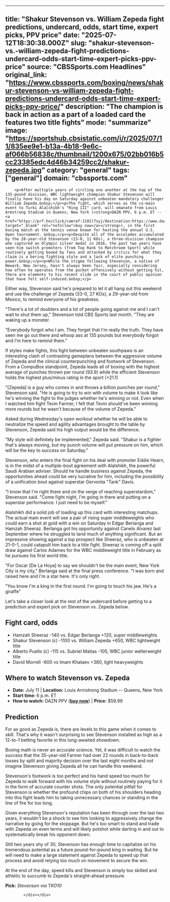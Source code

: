 ---
   title: "Shakur Stevenson vs. William Zepeda fight predictions, undercard, odds, start time, expert picks, PPV price"
   date: "2025-07-12T18:30:38.000Z"
   slug: "shakur-stevenson-vs.-william-zepeda-fight-predictions-undercard-odds-start-time-expert-picks-ppv-price"
   source: "CBSSports.com Headlines"
   original_link: "https://www.cbssports.com/boxing/news/shakur-stevenson-vs-william-zepeda-fight-predictions-undercard-odds-start-time-expert-picks-ppv-price/"
   description: "The champion is back in action as a part of a loaded card the features two title fights"
   mode: "summarize"
   image: "https://sportshub.cbsistatic.com/i/r/2025/07/11/835ee9e1-b13a-4b18-9e6c-af066b56838c/thumbnail/1200x675/02bb016b5cc23385edc4d46b34259cc2/shakur-zepeda.jpg"
   category: "general"
   tags: ["general"]
   domain: "cbssports.com"
  ---
  <div id="readability-page-1" class="page"><div>
        
        
                            
                
        <p>After multiple years of circling one another at the top of the 135-pound division, WBC lightweight champion Shakur Stevenson will finally have his day on Saturday against unbeaten mandatory challenger William Zepeda.&nbsp;</p><p>The fight, which serves as the co-main event to Turki Alalshikh's "Ring III" card, will emanate from Louis Armstrong Stadium in Queens, New York (<strong>DAZN PPV, 6 p.m. ET -- <a href="https://prf.hn/click/camref:1101l7syj/destination:https://www.dazn.com/boxing" target="_blank" rel="nofollow">buy now</a></strong>), in the first boxing match at the tennis venue known for hosting the annual U.S. Open tournament. &nbsp;</p><p>Despite all of the accolades accumulated by the 28-year-old Stevenson (23-0, 11 KOs), a three-division champion who captured an Olympic silver medal in 2016, the past two years have seen him switch promoters (from Top Rank to Matchroom Sport) while routinely getting booed by fans and attacked by critics for what they claim is a boring fighting style and a lack of elite punching power.&nbsp;</p><p>While the stigma following Stevenson, a native of Newark, New Jersey, hasn't always been fair, especially considering how often he operates from the pocket offensively without getting hit, there are elements to his recent slide in the court of public opinion that have felt self-induced.&nbsp;</p>
        

<p>Either way, Stevenson said he's prepared to let it all hang out this weekend and use the challenge of Zepeda (33-0, 27 KOs), a 29-year-old from Mexico, to remind everyone of his greatness.&nbsp;</p><p>"There's a lot of doubters and a lot of people going against me and I can't wait to shut them up," Stevenson told CBS Sports last month. "They are waking up a monster.</p><p>"Everybody forgot who I am. They forget that I'm really the truth. They have seen me go out there and whoop ass at 135 pounds but everybody forgot and I'm here to remind them."</p>
        


<p>If styles make fights, this fight between unbeaten southpaws is an interesting clash of contrasting gameplans between the aggressive volume of Zepeda and the clinical counterpunching and footwork of Stevenson. From a CompuBox standpoint, Zepeda leads all of boxing with the highest average of punches thrown per round (93.9) while the efficient Stevenson holds the highest plus/minus rating in the sport (+21.1)</p><p>"[Zepeda] is a guy who comes in and throws a billion punches per round," Stevenson said. "He is going to try to win with volume to make it look like he's winning the fight to the judges whether he's winning or not. Even when I watched him fight Tevin Farmer, I felt that Tevin should've been winning more rounds but he wasn't because of the volume of Zepeda."</p><p>Asked during Wednesday's open workout whether he will be able to neutralize the speed and agility advantages brought to the table by Stevenson, Zepeda said his high output would be the difference. &nbsp;</p>
        

<p>"My style will definitely be implemented," Zepeda said. "Shakur is a fighter that's always moving, but my punch volume will put pressure on him, which will be the key to success on Saturday."</p><p>Stevenson, who enters the final fight on his deal with promoter Eddie Hearn, is in the midst of a multiple-bout agreement with Alalshikh, the powerful Saudi Arabian adviser. Should he handle business against Zepeda, the opportunities ahead could be very lucrative for him, including the possibility of a unification bout against superstar Gervonta "Tank" Davis.</p><p>"I know that I'm right there and on the verge of reaching superstardom," Stevenson said. "Come fight night, I'm going in there and putting on a superstar performance. I just need to be myself."</p>
        

<p>Alalshikh did a solid job of loading up this card with interesting matchups. The actual main event will see a pair of rising super middleweights who could earn a shot at gold with a win on Saturday in Edgar Berlanga and Hamzah Sheeraz. Berlanga got his opportunity against Canelo Alvarez last September where he struggled to land much of anything significant. But an impressive showing against a top prospect like Sheeraz, who is unbeaten at 21-0-1, could catapult him back to a title fight. Sheeraz is coming off a split draw against Carlos Adames for the WBC middleweight title in February as he pursues his first world title.&nbsp;</p><p>"For Oscar [De La Hoya] to say we shouldn't be the main event, New York City is my city," Berlanga said at the final press conference. "I was born and raised here and I'm a star here. It's only right.</p><p>"You know I'm a king in the first round. I'm going to touch his jaw. He's a giraffe"</p>
        

<p>Let's take a closer look at the rest of the undercard before getting to a prediction and expert pick on Stevenson vs. Zepeda below.&nbsp;</p><h2>Fight card, odds</h2><ul><li>Hamzah Sheeraz -140 vs. Edgar Berlanga +120, super middleweights</li><li>Shakur Stevenson (c) -1100 vs. William Zepeda +650, WBC lightweight title</li><li>Alberto Puello (c) -115 vs. Subriel Matias -105, WBC junior welterweight title</li><li>David Morrell -600 vs Imam Khataev +380, light heavyweights</li></ul><h2>Where to watch Stevenson vs. Zepeda</h2><ul><li><strong>Date:</strong>&nbsp;July 11&nbsp;|&nbsp;<strong>Location:</strong>&nbsp;Louis Armstrong Stadium -- Queens, New York</li><li><strong>Start time: </strong>6 p.m. ET</li><li><strong>How to watch:</strong>&nbsp;DAZN PPV (<strong><a href="https://prf.hn/click/camref:1101l7syj/destination:https://www.dazn.com/boxing" target="_blank" rel="nofollow">buy now</a></strong>) | <strong>Price:</strong> $59.99</li></ul><h2>Prediction</h2><p>For as good as Zepeda is, there are levels to this game when it comes to skill. That's why it wasn't surprising to see Stevenson installed as high as a 12-to-1 betting favorite in this long-awaited showdown.&nbsp;</p><p>Boxing math is never an accurate science. Yet, it was difficult to watch the success that the 35-year-old Farmer had over 22 rounds in back-to-back losses by split and majority decision over the last eight months and not imagine Stevenson giving Zepeda all he can handle this weekend.&nbsp;</p>
        

<p>Stevenson's footwork is too perfect and his hand speed too much for Zepeda to walk forward with his volume style without routinely paying for it in the form of accurate counter shots. The only potential pitfall for Stevenson is whether the profound chips on both of his shoulders heading into this fight leads him to taking unnecessary chances or standing in the line of fire for too long.&nbsp;</p><p>Given everything Stevenson's reputation has been through over the last two years, it wouldn't be a shock to see him looking to aggressively change the narrative by going for the stoppage. But he's too smart to stand and trade with Zepeda on even terms and will likely potshot while darting in and out to systematically break his opponent down.&nbsp;</p><p>Still two years shy of 30, Stevenson has enough time to capitalize on his tremendous potential as a future pound-for-pound king in waiting. But he will need to make a large statement against Zepeda to speed up that process and avoid relying too much on movement to secure the win.</p>
        

<p>At the end of the day, speed kills and Stevenson is simply too skilled and athletic to succumb to Zepeda's straight-ahead pressure.</p><p><strong>Pick:</strong> <em>Stevenson via TKO10</em></p>


        
            </div></div>